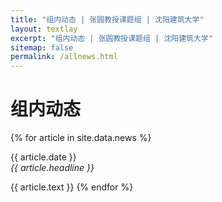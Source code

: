 ```yaml
---
title: "组内动态 | 张圆教授课题组 | 沈阳建筑大学"
layout: textlay
excerpt: "组内动态 | 张圆教授课题组 | 沈阳建筑大学"
sitemap: false
permalink: /allnews.html
---
```


# 组内动态

{% for article in site.data.news %}

<p>{{ article.date }} <br>
<em>{{ article.headline }}</em></p>
{{ article.text }}
{% endfor %}
